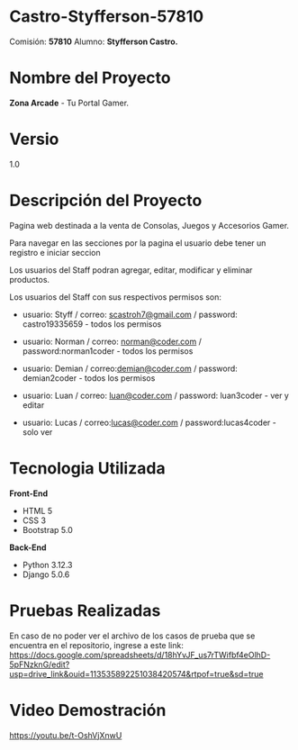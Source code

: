 # Castro-Styfferson-57810
Comisión: **57810**
Alumno: **Styfferson Castro.**

# Nombre del Proyecto
**Zona Arcade** - Tu Portal Gamer.

# Versio
1.0

# Descripción del Proyecto
Pagina web destinada a la venta de Consolas, Juegos y Accesorios Gamer.

Para navegar en las secciones por la pagina el usuario debe tener un registro e iniciar seccion

Los usuarios del Staff podran agregar, editar, modificar y eliminar productos.

Los usuarios del Staff con sus respectivos permisos son:
  * usuario: Styff  /  correo: scastroh7@gmail.com  /  password: castro19335659  -  todos los permisos

  * usuario: Norman  /  correo: norman@coder.com  /  password:norman1coder  -  todos los permisos

  * usuario: Demian  /  correo:demian@coder.com   / password: demian2coder  -  todos los permisos

  * usuario: Luan  /  correo: luan@coder.com  /  password: luan3coder  -  ver y editar

  * usuario: Lucas  /  correo:lucas@coder.com  /  password:lucas4coder  -  solo ver
    
# Tecnologia Utilizada
**Front-End**
  * HTML 5
  * CSS 3
  * Bootstrap 5.0
    
**Back-End**
  * Python 3.12.3
  * Django 5.0.6
    
# Pruebas Realizadas
En caso de no poder ver el archivo de los casos de prueba que se encuentra en el repositorio,  ingrese a este link:
https://docs.google.com/spreadsheets/d/18hYvJF_us7rTWifbf4eOlhD-5pFNzknG/edit?usp=drive_link&ouid=113535892251038420574&rtpof=true&sd=true

# Video Demostración
https://youtu.be/t-OshVjXnwU
